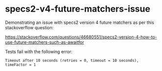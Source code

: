 # specs2-v4-future-matchers-issue

Demonstrating an issue with specs2 version 4 future matchers as per this stackoverflow question:

https://stackoverflow.com/questions/46680551/specs2-version-4-how-to-use-future-matchers-such-as-awaitfor

Tests fail with the following error:

`Timeout after 10 seconds (retries = 0, timeout = 10 seconds), timeFactor = 1`
